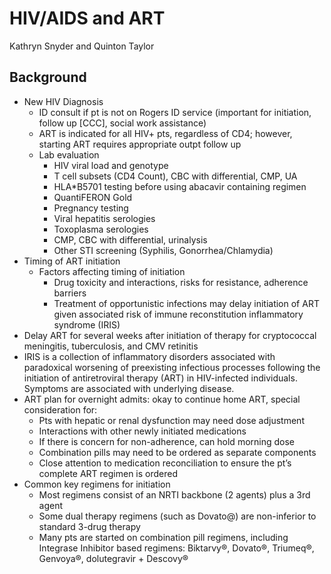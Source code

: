 # HIV/AIDS and ART 

Kathryn Snyder and Quinton Taylor

## Background
-	New HIV Diagnosis
    -	ID consult if pt is not on Rogers ID service (important for initiation, follow up [CCC], social work assistance)
    -	ART is indicated for all HIV+ pts, regardless of CD4; however, starting ART requires appropriate outpt follow up
    -	Lab evaluation
        -	HIV viral load and genotype
        -	T cell subsets (CD4 Count), CBC with differential, CMP, UA
        -	HLA*B5701 testing before using abacavir containing regimen
        -	QuantiFERON Gold
        -	Pregnancy testing
        -	Viral hepatitis serologies
        -	Toxoplasma serologies
        -	CMP, CBC with differential, urinalysis
        -	Other STI screening (Syphilis, Gonorrhea/Chlamydia)
-	Timing of ART initiation
    -	Factors affecting timing of initiation
        -	Drug toxicity and interactions, risks for resistance, adherence barriers
        -	Treatment of opportunistic infections may delay initiation of ART given associated risk of immune reconstitution inflammatory syndrome (IRIS)
-	Delay ART for several weeks after initiation of therapy for cryptococcal meningitis, tuberculosis, and CMV retinitis
-	IRIS is a collection of inflammatory disorders associated with paradoxical worsening of preexisting infectious processes following the initiation of antiretroviral therapy (ART) in HIV-infected individuals. Symptoms are associated with underlying disease. 
-	ART plan for overnight admits: okay to continue home ART, special consideration for:
    -	Pts with hepatic or renal dysfunction may need dose adjustment
    -	Interactions with other newly initiated medications
    -	If there is concern for non-adherence, can hold morning dose
    -	Combination pills may need to be ordered as separate components
    -	Close attention to medication reconciliation to ensure the pt’s complete ART regimen is ordered
-	Common key regimens for initiation
    -	Most regimens consist of an NRTI backbone (2 agents) plus a 3rd agent
    -	Some dual therapy regimens (such as Dovato@) are non-inferior to standard 3-drug therapy
    -	Many pts are started on combination pill regimens, including Integrase Inhibitor based regimens: Biktarvy®, Dovato®, Triumeq®, Genvoya®, dolutegravir + Descovy®
